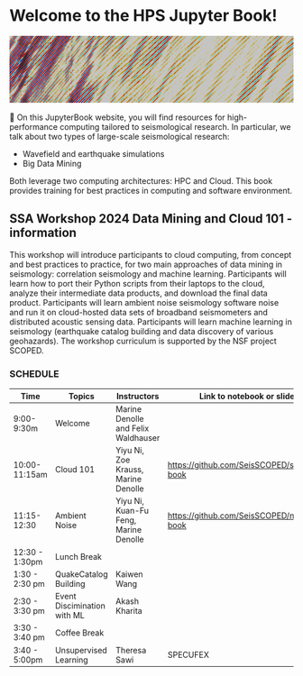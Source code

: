# Welcome to the HPS Jupyter Book!


![banner](img/banner_small.png)

📖 On this JupyterBook website, you will find resources for high-performance computing tailored to seismological research. In particular, we talk about two types of large-scale seismological research:
* Wavefield and earthquake simulations
* Big Data Mining

Both leverage two computing architectures: HPC and Cloud. This book provides training for best practices in computing and software environment.


## SSA Workshop 2024 Data Mining and Cloud 101 - information

This workshop will introduce participants to cloud computing, from concept and best practices to practice, for two main approaches of data mining in seismology: correlation seismology and machine learning. Participants will learn how to port their Python scripts from their laptops to the cloud, analyze their intermediate data products, and download the final data product. Participants will learn ambient noise seismology software noise and run it on cloud-hosted data sets of broadband seismometers and distributed acoustic sensing data. Participants will learn machine learning in seismology (earthquake catalog building and data discovery of various geohazards). The workshop curriculum is supported by the NSF project SCOPED.

### SCHEDULE

| Time | Topics | Instructors |  Link to notebook or slides |
| --- | --- | ---| --- |
| 9:00-9:30m |  Welcome  | Marine Denolle and Felix Waldhauser| |
| 10:00-11:15am | Cloud 101 | Yiyu Ni, Zoe Krauss, Marine Denolle | https://github.com/SeisSCOPED/seis_cloud, [book](./chapters/cloud/AWS_101.md)|
| 11:15-12:30 | Ambient Noise | Yiyu Ni, Kuan-Fu Feng, Marine Denolle | https://github.com/SeisSCOPED/noisepy, [book](./chapters/noise/noisepy.md)|
| 12:30 - 1:30pm| Lunch Break ||
| 1:30 - 2:30 pm | QuakeCatalog Building |  Kaiwen Wang ||
| 2:30 - 3:30 pm | Event Discimination with ML | Akash Kharita | |
| 3:30 - 3:40 pm  | Coffee Break ||
| 3:40 - 5:00pm | Unsupervised Learning | Theresa Sawi | SPECUFEX| 

